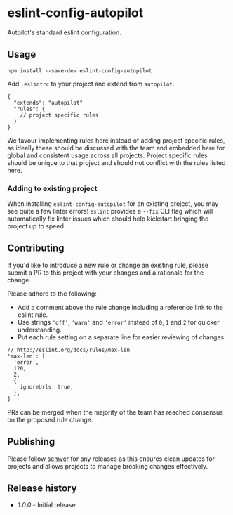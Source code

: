 # eslint-config-autopilot

Autpilot's standard eslint configuration.

## Usage

```
npm install --save-dev eslint-config-autopilot
```

Add `.eslintrc` to your project and extend from `autopilot`.

```
{
  "extends": "autopilot"
  "rules": {
    // project specific rules
  }
}
```

We favour implementing rules here instead of adding project specific rules, as
ideally these should be discussed with the team and embedded here for global
and consistent usage across all projects. Project specific rules should be
unique to that project and should not conflict with the rules listed here.

### Adding to existing project

When installing `eslint-config-autopilot` for an existing project, you may see
quite a few linter errors! `eslint` provides a `--fix` CLI flag which will
automatically fix linter issues which should help kickstart bringing the project
up to speed.

## Contributing

If you'd like to introduce a new rule or change an existing rule, please submit
a PR to this project with your changes and a rationale for the change.

Please adhere to the following:
- Add a comment above the rule change including a reference link to the eslint
rule.
- Use strings `'off'`, `'warn'` and `'error'` instead of `0`, `1` and `2` for
quicker understanding.
- Put each rule setting on a separate line for easier reviewing of changes.

```
// http://eslint.org/docs/rules/max-len
'max-len': [
  'error',
  120,
  2,
  {
    ignoreUrls: true,
  },
]
```

PRs can be merged when the majority of the team has reached consensus on the
proposed rule change.

## Publishing

Please follow [semver](http://semver.org) for any releases as this ensures
clean updates for projects and allows projects to manage breaking
changes effectively.

## Release history

- *1.0.0* - Initial release.
